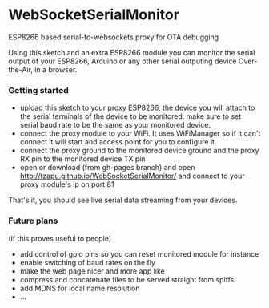 # WebSocketSerialMonitor
ESP8266 based serial-to-websockets proxy for OTA debugging

Using this sketch and an extra ESP8266 module you can monitor the serial output of your ESP8266, Arduino or any other serial outputing device Over-the-Air, in a browser.

### Getting started

- upload this sketch to your proxy ESP8266, the device you will attach to the serial terminals of the device to be monitored. make sure to set serial baud rate to be the same as your monitored device.
- connect the proxy module to your WiFi. It uses WiFiManager so if it can't connect it will start and access point for you to configure it.
- connect the proxy ground to the monitored device ground and the proxy RX pin to the monitored device TX pin
- open or download (from gh-pages branch) and open http://tzapu.github.io/WebSocketSerialMonitor/ and connect to your proxy module's ip on port 81

That's it, you should see live serial data streaming from your devices.

### Future plans
(if this proves useful to people)
- add control of gpio pins so you can reset monitored module for instance
- enable switching of baud rates on the fly
- make the web page nicer and more app like
- compress and concatenate files to be served straight from spiffs
- add MDNS for local name resolution
- ...
